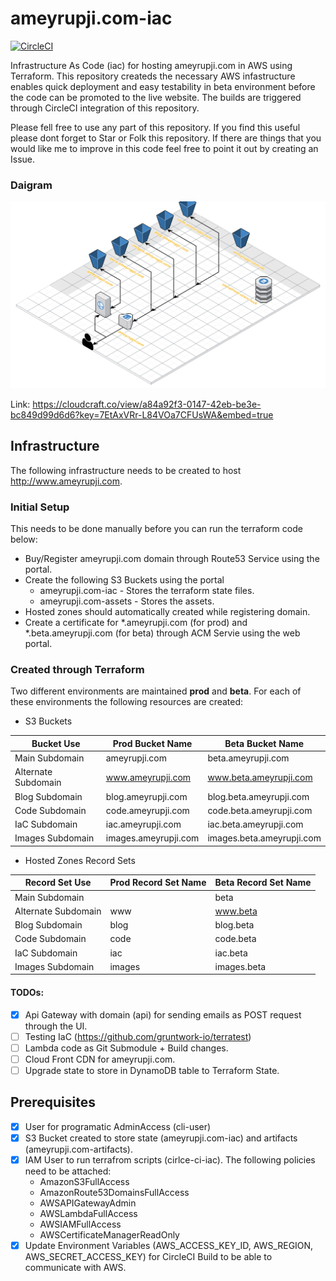# ameyrupji.com-iac

[![CircleCI](https://circleci.com/gh/ameyrupji-com/ameyrupji.com-iac.svg?style=svg)](https://circleci.com/gh/ameyrupji-com/ameyrupji.com-iac)

Infrastructure As Code (iac) for hosting ameyrupji.com in AWS using Terraform. This repository createds the necessary AWS infastructure enables quick deployment and easy testability in beta environment before the code can be promoted to the live website. The builds are triggered through CircleCI integration of this repository.

Please fell free to use any part of this repository. If you find this useful please dont forget to Star or Folk this repository. If there are things that you would like me to improve in this code feel free to point it out by creating an Issue.  

### Daigram
![Infrastructure Diagram](/images/ameyrupji.com-blueprint.png)

Link:
https://cloudcraft.co/view/a84a92f3-0147-42eb-be3e-bc849d99d6d6?key=7EtAxVRr-L84VOa7CFUsWA&embed=true

## Infrastructure
The following infrastructure needs to be created to host http://www.ameyrupji.com.

### Initial Setup
This needs to be done manually before you can run the terraform code below:

- Buy/Register ameyrupji.com domain through Route53 Service using the portal.
- Create the following S3 Buckets using the portal
  - ameyrupji.com-iac - Stores the terraform state files.
  - ameyrupji.com-assets - Stores the assets.
- Hosted zones should automatically created while registering domain.
- Create a certificate for *.ameyrupji.com (for prod) and *.beta.ameyrupji.com (for beta) through ACM Servie using the web portal.

### Created through Terraform 
Two different environments are maintained **prod** and **beta**. For each of these environments the following resources are created:

- S3 Buckets

Bucket Use | Prod Bucket Name | Beta Bucket Name
--- | --- | --- 
Main Subdomain | ameyrupji.com | beta.ameyrupji.com
Alternate Subdomain | www.ameyrupji.com | www.beta.ameyrupji.com
Blog Subdomain | blog.ameyrupji.com | blog.beta.ameyrupji.com
Code Subdomain | code.ameyrupji.com | code.beta.ameyrupji.com
IaC Subdomain | iac.ameyrupji.com | iac.beta.ameyrupji.com
Images Subdomain | images.ameyrupji.com | images.beta.ameyrupji.com

- Hosted Zones Record Sets

Record Set Use | Prod Record Set Name | Beta Record Set Name
--- | --- | --- 
Main Subdomain |  | beta
Alternate Subdomain | www | www.beta
Blog Subdomain | blog | blog.beta
Code Subdomain | code | code.beta
IaC Subdomain | iac | iac.beta
Images Subdomain | images | images.beta

#### TODOs:

- [x] Api Gateway with domain (api) for sending emails as POST request through the UI.
- [ ] Testing IaC (https://github.com/gruntwork-io/terratest)
- [ ] Lambda code as Git Submodule + Build changes.
- [ ] Cloud Front CDN for ameyrupji.com.
- [ ] Upgrade state to store in DynamoDB table to Terraform State.

## Prerequisites
- [x] User for programatic AdminAccess (cli-user)
- [x] S3 Bucket created to store state (ameyrupji.com-iac) and artifacts (ameyrupji.com-artifacts).
- [x] IAM User to run terrafrom scripts (cirlce-ci-iac). The following policies need to be attached:
    - AmazonS3FullAccess
    - AmazonRoute53DomainsFullAccess
    - AWSAPIGatewayAdmin
    - AWSLambdaFullAccess
    - AWSIAMFullAccess
    - AWSCertificateManagerReadOnly
- [x] Update Environment Variables (AWS_ACCESS_KEY_ID, AWS_REGION, AWS_SECRET_ACCESS_KEY) for CircleCI Build to be able to communicate with AWS.
